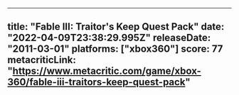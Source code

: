 
---
title: "Fable III: Traitor's Keep Quest Pack"
date: "2022-04-09T23:38:29.995Z"
releaseDate: "2011-03-01"
platforms: ["xbox360"]
score: 77
metacriticLink: "https://www.metacritic.com/game/xbox-360/fable-iii-traitors-keep-quest-pack"
---
